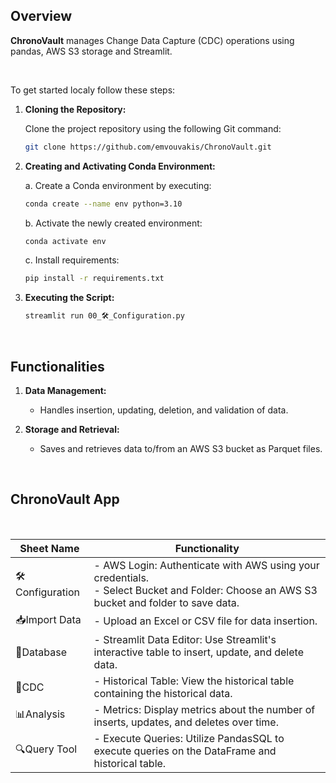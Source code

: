 ## Overview

**ChronoVault** manages Change Data Capture (CDC) operations using pandas, AWS S3 storage and Streamlit.

<br/>

To get started localy follow these steps:



1. **Cloning the Repository:**

    Clone the project repository using the following Git command:

    ```bash
    git clone https://github.com/emvouvakis/ChronoVault.git
    ```

2. **Creating and Activating Conda Environment:**

    a. Create a Conda environment by executing:

    ```bash
    conda create --name env python=3.10
    ```

    b. Activate the newly created environment:

    ```bash
    conda activate env
    ```

    c. Install requirements:

    ```bash
    pip install -r requirements.txt
    ```

3. **Executing the Script:**

    ```bash
    streamlit run 00_🛠️_Configuration.py
    ```

<br/>


## Functionalities

1. **Data Management:**
   - Handles insertion, updating, deletion, and validation of data.

2. **Storage and Retrieval:**
   - Saves and retrieves data to/from an AWS S3 bucket as Parquet files.

<br/>


## ChronoVault App


<br/>

| Sheet Name       | Functionality                                               |
|------------------|-------------------------------------------------------------|
|🛠️Configuration| - AWS Login: Authenticate with AWS using your credentials.<br> - Select Bucket and Folder: Choose an AWS S3 bucket and folder to save data.|
|📥Import Data| - Upload an Excel or CSV file for data insertion.|
|📂Database| - Streamlit Data Editor: Use Streamlit's interactive table to insert, update, and delete data.  |
|🔄CDC| - Historical Table: View the historical table containing the historical data.  |
|📊Analysis| - Metrics: Display metrics about the number of inserts, updates, and deletes over time.   |
|🔍Query Tool| - Execute Queries: Utilize PandasSQL to execute queries on the DataFrame and historical table.  |

